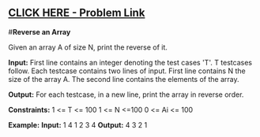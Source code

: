 ## [CLICK HERE - Problem Link](https://practice.geeksforgeeks.org/problems/reverse-an-array/0)

#**Reverse an Array**

Given an array A of size N, print the reverse of it.

**Input:**
First line contains an integer denoting the test cases 'T'. T testcases follow. Each testcase contains two lines of input. First line contains N the size of the array A. The second line contains the elements of the array.

**Output:**
For each testcase, in a new line, print the array in reverse order.

**Constraints:**
1 <= T <= 100
1 <= N <=100
0 <= Ai <= 100

**Example:**
**Input:**
1
4
1 2 3 4
**Output:**
4 3 2 1